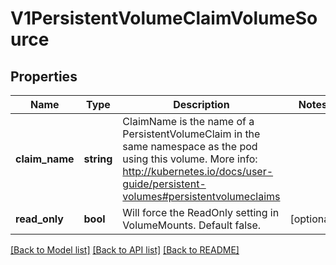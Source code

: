 # V1PersistentVolumeClaimVolumeSource

## Properties
Name | Type | Description | Notes
------------ | ------------- | ------------- | -------------
**claim_name** | **string** | ClaimName is the name of a PersistentVolumeClaim in the same namespace as the pod using this volume. More info: http://kubernetes.io/docs/user-guide/persistent-volumes#persistentvolumeclaims | 
**read_only** | **bool** | Will force the ReadOnly setting in VolumeMounts. Default false. | [optional] 

[[Back to Model list]](../README.md#documentation-for-models) [[Back to API list]](../README.md#documentation-for-api-endpoints) [[Back to README]](../README.md)


